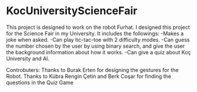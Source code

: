 # KocUniversityScienceFair

This project is designed to work on the robot Furhat. I designed
this project for the Science Fair in my University. It includes the
followings:
-Makes a joke when asked.
-Can play tic-tac-toe with 2 difficulty modes.
-Can guess the number chosen by the user by using binary search,
and give the user the background information about how it works.
-Can give a quiz about Koç University and AI.

Controbuters:
Thanks to Burak Erten for designing the gestures for the Robot.
Thanks to Kübra Rengin Çetin and Berk Coşar for finding the questions in the Quiz Game

